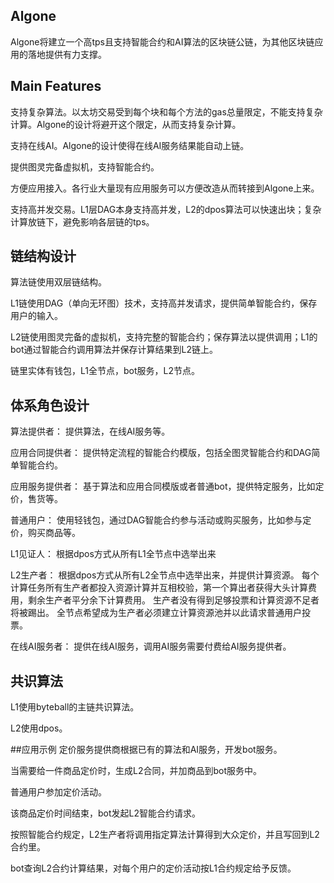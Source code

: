 ## Algone
Algone将建立一个高tps且支持智能合约和AI算法的区块链公链，为其他区块链应用的落地提供有力支撑。

## Main Features
支持复杂算法。以太坊交易受到每个块和每个方法的gas总量限定，不能支持复杂计算。Algone的设计将避开这个限定，从而支持复杂计算。

支持在线AI。Algone的设计使得在线AI服务结果能自动上链。

提供图灵完备虚拟机，支持智能合约。

方便应用接入。各行业大量现有应用服务可以方便改造从而转接到Algone上来。

支持高并发交易。L1层DAG本身支持高并发，L2的dpos算法可以快速出块；复杂计算放链下，避免影响各层链的tps。

## 链结构设计
算法链使用双层链结构。

L1链使用DAG（单向无环图）技术，支持高并发请求，提供简单智能合约，保存用户的输入。

L2链使用图灵完备的虚拟机，支持完整的智能合约；保存算法以提供调用；L1的bot通过智能合约调用算法并保存计算结果到L2链上。

链里实体有钱包，L1全节点，bot服务，L2节点。

## 体系角色设计
算法提供者： 提供算法，在线AI服务等。

应用合同提供者： 提供特定流程的智能合约模版，包括全图灵智能合约和DAG简单智能合约。

应用服务提供者： 基于算法和应用合同模版或者普通bot，提供特定服务，比如定价，售货等。

普通用户： 使用轻钱包，通过DAG智能合约参与活动或购买服务，比如参与定价，购买商品等。

L1见证人： 根据dpos方式从所有L1全节点中选举出来

L2生产者： 根据dpos方式从所有L2全节点中选举出来，并提供计算资源。
每个计算任务所有生产者都投入资源计算并互相校验，第一个算出者获得大头计算费用，剩余生产者平分余下计算费用。
生产者没有得到足够投票和计算资源不足者将被踢出。
全节点希望成为生产者必须建立计算资源池并以此请求普通用户投票。

在线AI服务者： 提供在线AI服务，调用AI服务需要付费给AI服务提供者。

## 共识算法
L1使用byteball的主链共识算法。

L2使用dpos。

##应用示例
定价服务提供商根据已有的算法和AI服务，开发bot服务。

当需要给一件商品定价时，生成L2合同，并加商品到bot服务中。

普通用户参加定价活动。

该商品定价时间结束，bot发起L2智能合约请求。

按照智能合约规定，L2生产者将调用指定算法计算得到大众定价，并且写回到L2合约里。

bot查询L2合约计算结果，对每个用户的定价活动按L1合约规定给予反馈。

